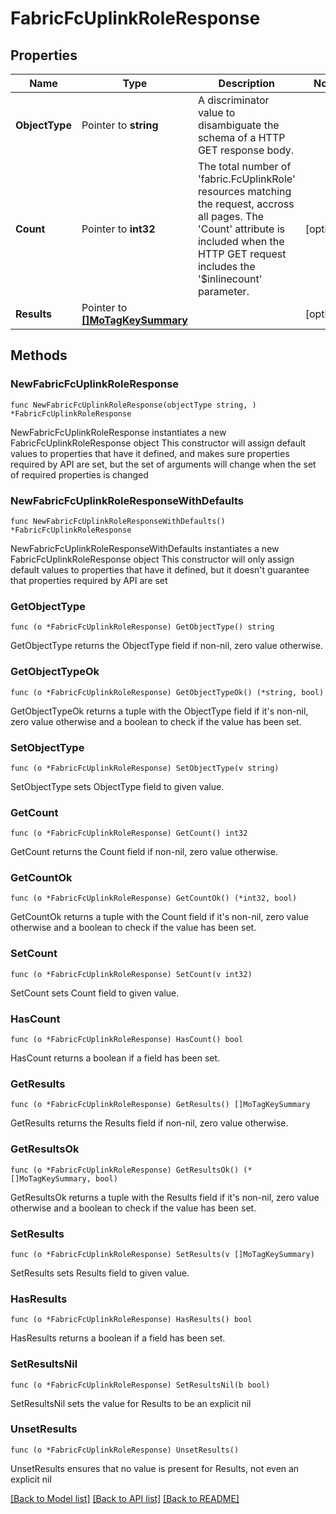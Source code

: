 # FabricFcUplinkRoleResponse

## Properties

Name | Type | Description | Notes
------------ | ------------- | ------------- | -------------
**ObjectType** | Pointer to **string** | A discriminator value to disambiguate the schema of a HTTP GET response body. | 
**Count** | Pointer to **int32** | The total number of &#39;fabric.FcUplinkRole&#39; resources matching the request, accross all pages. The &#39;Count&#39; attribute is included when the HTTP GET request includes the &#39;$inlinecount&#39; parameter. | [optional] 
**Results** | Pointer to [**[]MoTagKeySummary**](mo.TagKeySummary.md) |  | [optional] 

## Methods

### NewFabricFcUplinkRoleResponse

`func NewFabricFcUplinkRoleResponse(objectType string, ) *FabricFcUplinkRoleResponse`

NewFabricFcUplinkRoleResponse instantiates a new FabricFcUplinkRoleResponse object
This constructor will assign default values to properties that have it defined,
and makes sure properties required by API are set, but the set of arguments
will change when the set of required properties is changed

### NewFabricFcUplinkRoleResponseWithDefaults

`func NewFabricFcUplinkRoleResponseWithDefaults() *FabricFcUplinkRoleResponse`

NewFabricFcUplinkRoleResponseWithDefaults instantiates a new FabricFcUplinkRoleResponse object
This constructor will only assign default values to properties that have it defined,
but it doesn't guarantee that properties required by API are set

### GetObjectType

`func (o *FabricFcUplinkRoleResponse) GetObjectType() string`

GetObjectType returns the ObjectType field if non-nil, zero value otherwise.

### GetObjectTypeOk

`func (o *FabricFcUplinkRoleResponse) GetObjectTypeOk() (*string, bool)`

GetObjectTypeOk returns a tuple with the ObjectType field if it's non-nil, zero value otherwise
and a boolean to check if the value has been set.

### SetObjectType

`func (o *FabricFcUplinkRoleResponse) SetObjectType(v string)`

SetObjectType sets ObjectType field to given value.


### GetCount

`func (o *FabricFcUplinkRoleResponse) GetCount() int32`

GetCount returns the Count field if non-nil, zero value otherwise.

### GetCountOk

`func (o *FabricFcUplinkRoleResponse) GetCountOk() (*int32, bool)`

GetCountOk returns a tuple with the Count field if it's non-nil, zero value otherwise
and a boolean to check if the value has been set.

### SetCount

`func (o *FabricFcUplinkRoleResponse) SetCount(v int32)`

SetCount sets Count field to given value.

### HasCount

`func (o *FabricFcUplinkRoleResponse) HasCount() bool`

HasCount returns a boolean if a field has been set.

### GetResults

`func (o *FabricFcUplinkRoleResponse) GetResults() []MoTagKeySummary`

GetResults returns the Results field if non-nil, zero value otherwise.

### GetResultsOk

`func (o *FabricFcUplinkRoleResponse) GetResultsOk() (*[]MoTagKeySummary, bool)`

GetResultsOk returns a tuple with the Results field if it's non-nil, zero value otherwise
and a boolean to check if the value has been set.

### SetResults

`func (o *FabricFcUplinkRoleResponse) SetResults(v []MoTagKeySummary)`

SetResults sets Results field to given value.

### HasResults

`func (o *FabricFcUplinkRoleResponse) HasResults() bool`

HasResults returns a boolean if a field has been set.

### SetResultsNil

`func (o *FabricFcUplinkRoleResponse) SetResultsNil(b bool)`

 SetResultsNil sets the value for Results to be an explicit nil

### UnsetResults
`func (o *FabricFcUplinkRoleResponse) UnsetResults()`

UnsetResults ensures that no value is present for Results, not even an explicit nil

[[Back to Model list]](../README.md#documentation-for-models) [[Back to API list]](../README.md#documentation-for-api-endpoints) [[Back to README]](../README.md)


